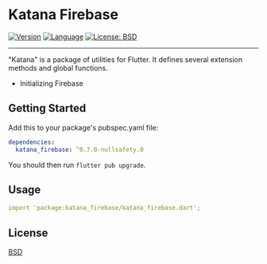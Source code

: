# Katana Firebase

[![Version](https://img.shields.io/badge/version-0.7.0-blue.svg)](https://mathru.net)
[![Language](https://img.shields.io/badge/language-dart-blue.svg)](https://dart.dev/)
[![License: BSD](https://img.shields.io/badge/license-BSD-purple.svg)](https://opensource.org/licenses/BSD-3-Clause)

---------------------------------------

"Katana" is a package of utilities for Flutter.
It defines several extension methods and global functions.

- Initializing Firebase

## Getting Started

Add this to your package's pubspec.yaml file:
```yaml
dependencies:
  katana_firebase: ^0.7.0-nullsafety.0
```
You should then run `flutter pub upgrade`.

## Usage

```yaml
import 'package:katana_firebase/katana_firebase.dart';
```

## License

[BSD](LICENSE)